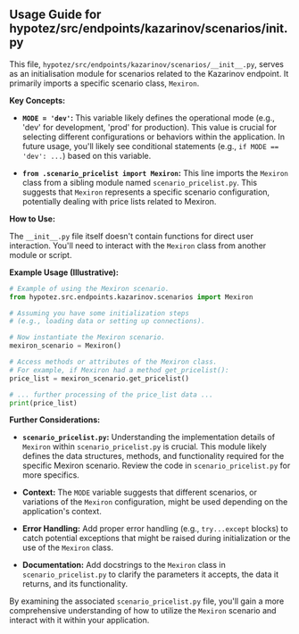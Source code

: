 ## Usage Guide for hypotez/src/endpoints/kazarinov/scenarios/__init__.py

This file, `hypotez/src/endpoints/kazarinov/scenarios/__init__.py`, serves as an initialisation module for scenarios related to the Kazarinov endpoint.  It primarily imports a specific scenario class, `Mexiron`.

**Key Concepts:**

* **`MODE = 'dev'`:** This variable likely defines the operational mode (e.g., 'dev' for development, 'prod' for production).  This value is crucial for selecting different configurations or behaviors within the application.  In future usage, you'll likely see conditional statements (e.g., `if MODE == 'dev': ...`) based on this variable.

* **`from .scenario_pricelist import Mexiron`:** This line imports the `Mexiron` class from a sibling module named `scenario_pricelist.py`. This suggests that `Mexiron` represents a specific scenario configuration, potentially dealing with price lists related to Mexiron.

**How to Use:**

The `__init__.py` file itself doesn't contain functions for direct user interaction.  You'll need to interact with the `Mexiron` class from another module or script.

**Example Usage (Illustrative):**

```python
# Example of using the Mexiron scenario.
from hypotez.src.endpoints.kazarinov.scenarios import Mexiron

# Assuming you have some initialization steps
# (e.g., loading data or setting up connections).

# Now instantiate the Mexiron scenario.
mexiron_scenario = Mexiron()

# Access methods or attributes of the Mexiron class.
# For example, if Mexiron had a method get_pricelist():
price_list = mexiron_scenario.get_pricelist()

# ... further processing of the price_list data ...
print(price_list)
```

**Further Considerations:**

* **`scenario_pricelist.py`:**  Understanding the implementation details of `Mexiron` within `scenario_pricelist.py` is crucial.  This module likely defines the data structures, methods, and functionality required for the specific Mexiron scenario.  Review the code in `scenario_pricelist.py` for more specifics.

* **Context:**  The `MODE` variable suggests that different scenarios, or variations of the `Mexiron` configuration, might be used depending on the application's context.

* **Error Handling:**  Add proper error handling (e.g., `try...except` blocks) to catch potential exceptions that might be raised during initialization or the use of the `Mexiron` class.

* **Documentation:** Add docstrings to the `Mexiron` class in `scenario_pricelist.py` to clarify the parameters it accepts, the data it returns, and its functionality.


By examining the associated `scenario_pricelist.py` file, you'll gain a more comprehensive understanding of how to utilize the `Mexiron` scenario and interact with it within your application.
